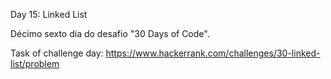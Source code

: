 Day 15: Linked List

Décimo sexto dia do desafio "30 Days of Code".

Task of challenge day:
https://www.hackerrank.com/challenges/30-linked-list/problem